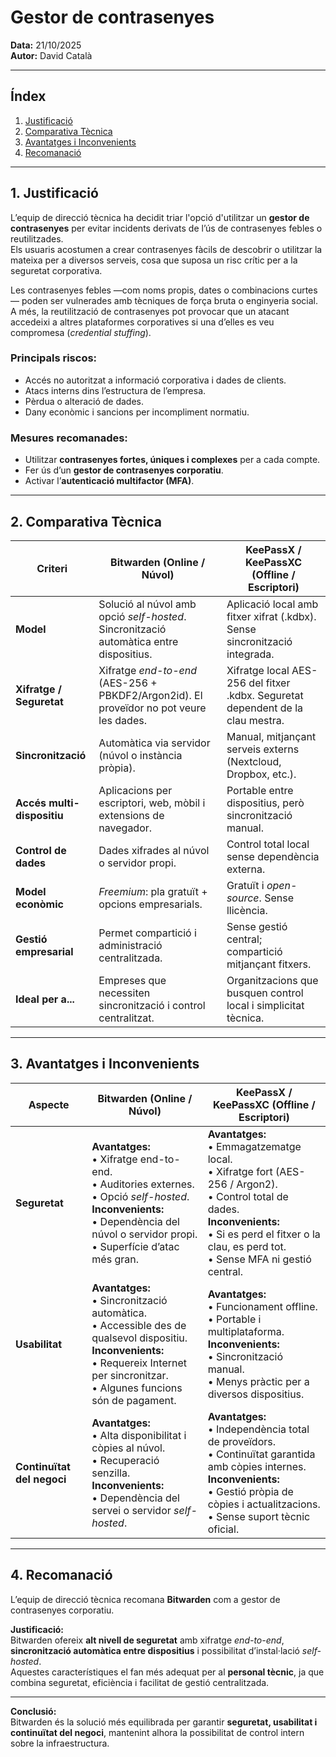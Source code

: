 # Gestor de contrasenyes  
**Data:** 21/10/2025  
**Autor:** David Català  

---

## Índex
1. [Justificació](#1-justificació)  
2. [Comparativa Tècnica](#2-comparativa-tècnica)  
3. [Avantatges i Inconvenients](#3-avantatges-i-inconvenients)  
4. [Recomanació](#4-recomanació)  

---

## 1. Justificació

L’equip de direcció tècnica ha decidit triar l'opció d'utilitzar un **gestor de contrasenyes** per evitar incidents derivats de l’ús de contrasenyes febles o reutilitzades.  
Els usuaris acostumen a crear contrasenyes fàcils de descobrir o utilitzar la mateixa per a diversos serveis, cosa que suposa un risc crític per a la seguretat corporativa.

Les contrasenyes febles —com noms propis, dates o combinacions curtes— poden ser vulnerades amb tècniques de força bruta o enginyeria social.  
A més, la reutilització de contrasenyes pot provocar que un atacant accedeixi a altres plataformes corporatives si una d’elles es veu compromesa (*credential stuffing*).

### Principals riscos:
- Accés no autoritzat a informació corporativa i dades de clients.  
- Atacs interns dins l’estructura de l’empresa.  
- Pèrdua o alteració de dades.  
- Dany econòmic i sancions per incompliment normatiu.  

### Mesures recomanades:
- Utilitzar **contrasenyes fortes, úniques i complexes** per a cada compte.  
- Fer ús d’un **gestor de contrasenyes corporatiu**.  
- Activar l’**autenticació multifactor (MFA)**.

---

## 2. Comparativa Tècnica

| **Criteri** | **Bitwarden (Online / Núvol)** | **KeePassX / KeePassXC (Offline / Escriptori)** |
|--------------|--------------------------------|-----------------------------------------------|
| **Model** | Solució al núvol amb opció *self-hosted*. Sincronització automàtica entre dispositius. | Aplicació local amb fitxer xifrat (.kdbx). Sense sincronització integrada. |
| **Xifratge / Seguretat** | Xifratge *end-to-end* (AES-256 + PBKDF2/Argon2id). El proveïdor no pot veure les dades. | Xifratge local AES-256 del fitxer .kdbx. Seguretat dependent de la clau mestra. |
| **Sincronització** | Automàtica via servidor (núvol o instància pròpia). | Manual, mitjançant serveis externs (Nextcloud, Dropbox, etc.). |
| **Accés multi-dispositiu** | Aplicacions per escriptori, web, mòbil i extensions de navegador. | Portable entre dispositius, però sincronització manual. |
| **Control de dades** | Dades xifrades al núvol o servidor propi. | Control total local sense dependència externa. |
| **Model econòmic** | *Freemium*: pla gratuït + opcions empresarials. | Gratuït i *open-source*. Sense llicència. |
| **Gestió empresarial** | Permet compartició i administració centralitzada. | Sense gestió central; compartició mitjançant fitxers. |
| **Ideal per a...** | Empreses que necessiten sincronització i control centralitzat. | Organitzacions que busquen control local i simplicitat tècnica. |

---

## 3. Avantatges i Inconvenients

| **Aspecte** | **Bitwarden (Online / Núvol)** | **KeePassX / KeePassXC (Offline / Escriptori)** |
|--------------|--------------------------------|-----------------------------------------------|
| **Seguretat** | **Avantatges:**<br>• Xifratge end-to-end.<br>• Auditories externes.<br>• Opció *self-hosted*.<br>**Inconvenients:**<br>• Dependència del núvol o servidor propi.<br>• Superfície d’atac més gran. | **Avantatges:**<br>• Emmagatzematge local.<br>• Xifratge fort (AES-256 / Argon2).<br>• Control total de dades.<br>**Inconvenients:**<br>• Si es perd el fitxer o la clau, es perd tot.<br>• Sense MFA ni gestió central. |
| **Usabilitat** | **Avantatges:**<br>• Sincronització automàtica.<br>• Accessible des de qualsevol dispositiu.<br>**Inconvenients:**<br>• Requereix Internet per sincronitzar.<br>• Algunes funcions són de pagament. | **Avantatges:**<br>• Funcionament offline.<br>• Portable i multiplataforma.<br>**Inconvenients:**<br>• Sincronització manual.<br>• Menys pràctic per a diversos dispositius. |
| **Continuïtat del negoci** | **Avantatges:**<br>• Alta disponibilitat i còpies al núvol.<br>• Recuperació senzilla.<br>**Inconvenients:**<br>• Dependència del servei o servidor *self-hosted*. | **Avantatges:**<br>• Independència total de proveïdors.<br>• Continuïtat garantida amb còpies internes.<br>**Inconvenients:**<br>• Gestió pròpia de còpies i actualitzacions.<br>• Sense suport tècnic oficial. |

---

## 4. Recomanació

L’equip de direcció tècnica recomana **Bitwarden** com a gestor de contrasenyes corporatiu.

**Justificació:**  
Bitwarden ofereix **alt nivell de seguretat** amb xifratge *end-to-end*, **sincronització automàtica entre dispositius** i possibilitat d’instal·lació *self-hosted*.  
Aquestes característiques el fan més adequat per al **personal tècnic**, ja que combina seguretat, eficiència i facilitat de gestió centralitzada.

---

**Conclusió:**  
Bitwarden és la solució més equilibrada per garantir **seguretat, usabilitat i continuïtat del negoci**, mantenint alhora la possibilitat de control intern sobre la infraestructura.

